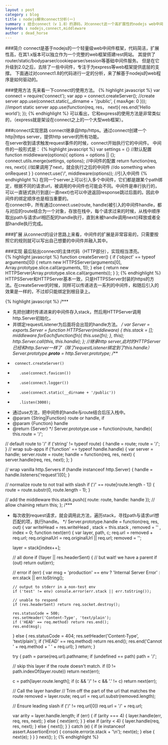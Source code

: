 ```yaml
---
layout : post
category : blog
title : nodejs模块connect分析(一)
summary : 结合connect（v 1.8）的源码，对connect这一个高扩展性的nodejs web中间件框架进行分析，包括其部分重要中间件。
keywords : nodejs,connect,middleware
author : dead_horse
---
```


###简介
connect是基于nodejs的一个轻量级web中间件框架，代码简洁，扩展性高，在其1.x版本可以独立作为一个完整的web框架搭建rest网站。
其提供了router/static/bodyparser/cookieparser/session等基础中间件服务。
但是在它升级到2.0之后，去除了一些中间件，专注于为express等web框架提供底层的支撑。
下面通过对connect1.8的代码进行一定的分析，来了解基于nodejs的web程序是如何驱动的。    

###使用方法
先来看一下connect的使用方法。
{% highlight javascript %}
var connect = require('connect');
var app = connect.createServer(); //create server
app.use(connect.static(__dirname + '/public', { maxAge: 0 })); //import static server
app.use(function(req, res， next){
  res.end('Hello world');
});
{% endhighlight %}
可以看出，它和express的使用方法是非常类似的，（express就是架设在connect之上的一个大型web框架）。   

###connect实现思路
connect继承自http/https。通过connect创建一个http|https server，提供http server的所有功能。    
在server收到请求触发request事件的时候，connect开始执行它的中间件。
中间件的一般形式是：
{% highlight javascript %}
var settings = {} //默认配置
function middleware(options){
  options = options || {};  
  connect.utils.merge(settings, options);  //中间件的配置
  return function(req, res, next){ //如果调用了next，就会执行之后的中间件
    //do something when onRequest
  }
}
connect.use('/', middleware(options));  //引入中间件
{% endhighlight %}
在同一个server上可以引入多个中间件，它们都是跟某个path绑定，根据不同的请求url，被调用的中间件也可能会不同。中间件是串行执行的，可以一直链式执行到底(一直next)也可以中途返回response跳过后面的。因此中间件的绑定顺序也是相当重要的。   
在connect中，所有通过connect.use(route, handle)被引入的中间件handle，都与对应的route结合为一个对象，存放在栈中，每个请求过来的时候，从栈中顺序取出path与请求url相匹配的handle执行，直到未被handle调用next()释放或者全部handle执行完成。   

###扩展
从connect的设计思路上来看，中间件的扩展是非常容易的，只需要按照它的规则就可以写出自己想要的中间件并融入其中。   

###实现
最后贴出connect的主体代码（HTTP部分），实现相当漂亮。   
{% highlight javascript %}
function createServer() {
  if ('object' == typeof arguments[0]) {
    return new HTTPSServer(arguments[0], Array.prototype.slice.call(arguments, 1));
  } else {
    return new HTTPServer(Array.prototype.slice.call(arguments));
  }
};
{% endhighlight %}
HTTPSServer和HTTPServer基本一致，只是HTTPSServer封装的https的方法。在createServer的时候，同样可以传递进去一系列的中间件，和随后引入的效果是一样的，不过却只能绑定到根目录上。   

{% highlight javascript %}
/***
 * 先把创建时传递进来的中间件存入stack，然后用HTTPServer调用http.Server初始化，
 * 并绑定requestListener为后面将会出现的handle方法。
 */
var Server = exports.Server = function HTTPServer(middleware) {
  this.stack = [];
  middleware.forEach(function(fn){
    this.use(fn);
  }, this);
  http.Server.call(this, this.handle);
};
//继承http server,此时的HTTPServer已经和http.Server一样了（除了requestListener绑定到了this.handle）
Server.prototype.__proto__ = http.Server.prototype; 
/***
 *      connect.createServer()
 *        .use(connect.favicon())
 *        .use(connect.logger())
 *        .use(connect.static(__dirname + '/public'))
 *        .listen(3000); 
 * 通过use方法，把中间件的handle与route结合后压入栈中。
 * @param {String|Function} route or handle, if
 * @param {Function} handle
 * @return {Server}
 */
Server.prototype.use = function(route, handle){
  this.route = '/';

  // default route to '/'
  if ('string' != typeof route) {
    handle = route;
    route = '/';
  }
  // wrap sub-apps
  if ('function' == typeof handle.handle) {
    var server = handle;
    server.route = route;
    handle = function(req, res, next) {
      server.handle(req, res, next);
    };
  }

  // wrap vanilla http.Servers
  if (handle instanceof http.Server) {
    handle = handle.listeners('request')[0];
  }

  // normalize route to not trail with slash
  if ('/' == route[route.length - 1]) {
    route = route.substr(0, route.length - 1);
  }

  // add the middleware
  this.stack.push({ route: route, handle: handle });
  // allow chaining
  return this;
};
/***
 *  每次收到request请求，就会调用此方法，遍历stack，寻找path与请求url想匹配的项，执行handle。
 */
Server.prototype.handle = function(req, res, out) {
  var writeHead = res.writeHead
    , stack = this.stack
    , removed = ''
    , index = 0;
  function next(err) {
    var layer, path, c;
    req.url = removed + req.url;
    req.originalUrl = req.originalUrl || req.url;
    removed = '';

    layer = stack[index++];

    // all done
    if (!layer || res.headerSent) {
      // but wait! we have a parent
      if (out) return out(err);

      // error
      if (err) {
        var msg = 'production' == env
          ? 'Internal Server Error'
          : err.stack || err.toString();

        // output to stderr in a non-test env
        if ('test' != env) console.error(err.stack || err.toString());

        // unable to respond
        if (res.headerSent) return req.socket.destroy();

        res.statusCode = 500;
        res.setHeader('Content-Type', 'text/plain');
        if ('HEAD' == req.method) return res.end();
        res.end(msg);
      } else {
        res.statusCode = 404;
        res.setHeader('Content-Type', 'text/plain');
        if ('HEAD' == req.method) return res.end();
        res.end('Cannot ' + req.method + ' ' + req.url);
      }
      return;
    }

    try {
      path = parse(req.url).pathname;
      if (undefined == path) path = '/';

      // skip this layer if the route doesn't match.
      if (0 != path.indexOf(layer.route)) return next(err);

      c = path[layer.route.length];
      if (c && '/' != c && '.' != c) return next(err);

      // Call the layer handler
      // Trim off the part of the url that matches the route
      removed = layer.route;
      req.url = req.url.substr(removed.length);

      // Ensure leading slash
      if ('/' != req.url[0]) req.url = '/' + req.url;

      var arity = layer.handle.length;
      if (err) {
        if (arity === 4) {
          layer.handle(err, req, res, next);
        } else {
          next(err);
        }
      } else if (arity < 4) {
        layer.handle(req, res, next);
      } else {
        next();
      }
    } catch (e) {
      if (e instanceof assert.AssertionError) {
        console.error(e.stack + '\n');
        next(e);
      } else {
        next(e);
      }
    }
  }
  next();
};
{% endhighlight %}
